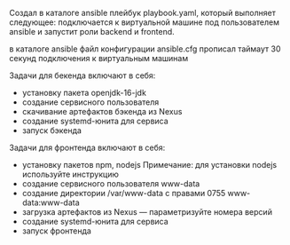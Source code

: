 Создал в каталоге ansible плейбук playbook.yaml, который выполняет следующее:
подключается к виртуальной машине под пользователем ansible и запустит роли backend и frontend.

в каталоге ansible файл конфигурации ansible.cfg прописал таймаут 30 секунд подключения к виртуальным машинам 

Задачи для бекенда включают в себя:
- установку пакета openjdk-16-jdk
- создание сервисного пользователя
- скачивание артефактов бэкенда из Nexus
- создание systemd-юнита для сервиса
- запуск бэкенда

Задачи для фронтенда включают в себя:
- установку пакетов npm, nodejs Примечание: для установки nodejs используйте инструкцию
- создание сервисного пользователя www-data
- создание директории /var/www-data с правами 0755 www-data:www-data
- загрузка артефактов из Nexus — параметризуйте номера версий
- создание systemd-юнита для сервиса
- запуск фронтенда